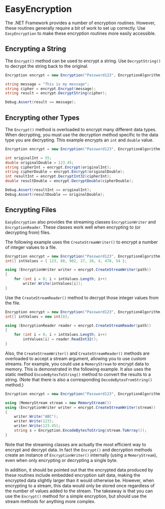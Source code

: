 # EasyEncryption

The .NET Framework provides a number of encryption routines. However, these routines generally require a bit of work to set up correctly. Use `EasyEncryption` to make these encryption routines more easily accessible.

## Encrypting a String

The `Encrypt()` method can be used to encrypt a string. Use `DecryptString()` to decrypt the string back to the original.

```cs
Encryption encrypt = new Encryption("Password123", EncryptionAlgorithm.TripleDes);

string message = "This is my message";
string cipher = encrypt.Encrypt(message);
string result = encrypt.DecryptString(cipher);

Debug.Assert(result == message);
```

## Encrypting other Types

The `Encrypt()` method is overloaded to encrypt many different data types. When decrypting, you must use the decryption method specific to the data type you are decrypting. This example encrypts an `int` and `double` value.

```cs
Encryption encrypt = new Encryption("Password123", EncryptionAlgorithm.TripleDes);

int originalInt = 55;
double originalDouble = 123.45;
string cipherInt = encrypt.Encrypt(originalInt);
string cipherDouble = encrypt.Encrypt(originalDouble);
int resultInt = encrypt.DecryptInt32(cipherInt);
double resultDouble = encrypt.DecryptDouble(cipherDouble);

Debug.Assert(resultInt == originalInt);
Debug.Assert(resultDouble == originalDouble);
```

## Encrypting Files

`EasyEncryption` also provides the streaming classes `EncryptionWriter` and `EncryptionReader`. These classes work well when encrypting to (or decrypting from) files.

The following example uses the `CreateStreamWriter()` to encrypt a number of integer values to a file.

```cs
Encryption encrypt = new Encryption("Password123", EncryptionAlgorithm.TripleDes);
int[] intValues = { 123, 88, 902, 27, 16, 4, 478, 54 };

using (EncryptionWriter writer = encrypt.CreateStreamWriter(path))
{
    for (int i = 0; i < intValues.Length; i++)
        writer.Write(intValues[i]);
}
```

Use the `CreateStreamReader()` method to decrypt those integer values from the file.

```cs
Encryption encrypt = new Encryption("Password123", EncryptionAlgorithm.TripleDes);
int[] intValues = new int[8];

using (EncryptionReader reader = encrypt.CreateStreamReader(path))
{
    for (int i = 0; i < intValues.Length; i++)
        intValues[i] = reader.ReadInt32();
}
```

Also, the `CreateStreamWriter()` and `CreateStreamReader()` methods are overloaded to accept a stream argument, allowing you to use custom streams. For example, you could use a `MemoryStream` to encrypt data to memory. This is demonstrated in the following example. It also uses the static method `EncodeBytesToString()` method to convert the results to a string. (Note that there is also a corresponding `DecodeBytesFromString()` method.)

```cs
Encryption encrypt = new Encryption("Password123", EncryptionAlgorithm.TripleDes);

using (MemoryStream stream = new MemoryStream())
using (EncryptionWriter writer = encrypt.CreateStreamWriter(stream))
{
    writer.Write("ABC");
    writer.Write(123);
    writer.Write(123.45);
    string s = Encryption.EncodeBytesToString(stream.ToArray());
}
```

Note that the streaming classes are actually the most efficient way to encrypt and decrypt data. In fact the `Encrypt()` and decryption methods create an instance of `EncryptionWriter()` internally (using a `MemoryStream`), even when only encrypting or decrypting a single byte.

In addition, it should be pointed out that the encrypted data produced by these routines include embedded encryption salt data, making the encrypted data slightly larger than it would otherwise be. However, when encrypting to a stream, this data would only be stored once regardless of the number of values added to the stream. The takeaway is that you can use the `Encrypt()` method for a simple encryption, but should use the stream methods for anything more complex.

